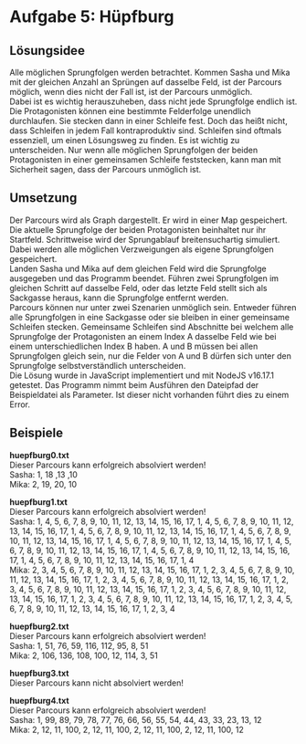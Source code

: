# Aufgabe 5: Hüpfburg

## Lösungsidee


Alle möglichen Sprungfolgen werden betrachtet. Kommen Sasha und Mika mit der gleichen Anzahl an Sprüngen auf dasselbe Feld, ist der Parcours möglich, wenn dies nicht der Fall ist, ist der Parcours unmöglich.  
Dabei ist es wichtig herauszuheben, dass nicht jede Sprungfolge endlich ist. Die Protagonisten können eine bestimmte Felderfolge unendlich durchlaufen. Sie stecken dann in einer Schleife fest. Doch das heißt nicht, dass Schleifen in jedem Fall kontraproduktiv sind. Schleifen sind oftmals essenziell, um einen Lösungsweg zu finden. Es ist wichtig zu unterscheiden. Nur wenn alle möglichen Sprungfolgen der beiden Protagonisten in einer gemeinsamen Schleife feststecken, kann man mit Sicherheit sagen, dass der Parcours unmöglich ist.

## Umsetzung


Der Parcours wird als Graph dargestellt. Er wird in einer Map gespeichert. Die aktuelle Sprungfolge der beiden Protagonisten beinhaltet nur ihr Startfeld. Schrittweise wird der Sprungablauf breitensuchartig simuliert. Dabei werden alle möglichen Verzweigungen als eigene Sprungfolgen gespeichert.  
Landen Sasha und Mika auf dem gleichen Feld wird die Sprungfolge ausgegeben und das Programm beendet. Führen zwei Sprungfolgen im gleichen Schritt auf dasselbe Feld, oder das letzte Feld stellt sich als Sackgasse heraus, kann die Sprungfolge entfernt werden.  
Parcours können nur unter zwei Szenarien unmöglich sein. Entweder führen alle Sprungfolgen in eine Sackgasse oder sie bleiben in einer gemeinsame Schleifen stecken. Gemeinsame Schleifen sind Abschnitte bei welchem alle Sprungfolge der Protagonisten an einem Index A dasselbe Feld wie bei einem unterschiedlichen Index B haben. A und B müssen bei allen Sprungfolgen gleich sein, nur die Felder von A und B dürfen sich unter den Sprungfolge selbstverständlich unterscheiden.  
Die Lösung wurde in JavaScript implementiert und mit NodeJS v16.17.1 getestet. Das Programm nimmt beim Ausführen den Dateipfad der Beispieldatei als Parameter. Ist dieser nicht vorhanden führt dies zu einem Error.

## Beispiele

**huepfburg0.txt**  
Dieser Parcours kann erfolgreich absolviert werden!  
Sasha: 1, 18 ,13 ,10  
Mika: 2, 19, 20, 10

**huepfburg1.txt**  
Dieser Parcours kann erfolgreich absolviert werden!  
Sasha: 1, 4, 5, 6, 7, 8, 9, 10, 11, 12, 13, 14, 15, 16, 17, 1, 4, 5, 6, 7, 8, 9, 10, 11, 12, 13, 14, 15, 16, 17, 1, 4, 5, 6, 7, 8, 9, 10, 11, 12, 13, 14, 15, 16, 17, 1, 4, 5, 6, 7, 8, 9, 10, 11, 12, 13, 14, 15, 16, 17, 1, 4, 5, 6, 7, 8, 9, 10, 11, 12, 13, 14, 15, 16, 17, 1, 4, 5, 6, 7, 8, 9, 10, 11, 12, 13, 14, 15, 16, 17, 1, 4, 5, 6, 7, 8, 9, 10, 11, 12, 13, 14, 15, 16, 17, 1, 4, 5, 6, 7, 8, 9, 10, 11, 12, 13, 14, 15, 16, 17, 1, 4  
Mika: 2, 3, 4, 5, 6, 7, 8, 9, 10, 11, 12, 13, 14, 15, 16, 17, 1, 2, 3, 4, 5, 6, 7, 8, 9, 10, 11, 12, 13, 14, 15, 16, 17, 1, 2, 3, 4, 5, 6, 7, 8, 9, 10, 11, 12, 13, 14, 15, 16, 17, 1, 2, 3, 4, 5, 6, 7, 8, 9, 10, 11, 12, 13, 14, 15, 16, 17, 1, 2, 3, 4, 5, 6, 7, 8, 9, 10, 11, 12, 13, 14, 15, 16, 17, 1, 2, 3, 4, 5, 6, 7, 8, 9, 10, 11, 12, 13, 14, 15, 16, 17, 1, 2, 3, 4, 5, 6, 7, 8, 9, 10, 11, 12, 13, 14, 15, 16, 17, 1, 2, 3, 4

**huepfburg2.txt**  
Dieser Parcours kann erfolgreich absolviert werden!  
Sasha: 1, 51, 76, 59, 116, 112, 95, 8, 51  
Mika: 2, 106, 136, 108, 100, 12, 114, 3, 51

**huepfburg3.txt**  
Dieser Parcours kann nicht absolviert werden!

**huepfburg4.txt**  
Dieser Parcours kann erfolgreich absolviert werden!  
Sasha: 1, 99, 89, 79, 78, 77, 76, 66, 56, 55, 54, 44, 43, 33, 23, 13, 12  
Mika: 2, 12, 11, 100, 2, 12, 11, 100, 2, 12, 11, 100, 2, 12, 11, 100, 12

